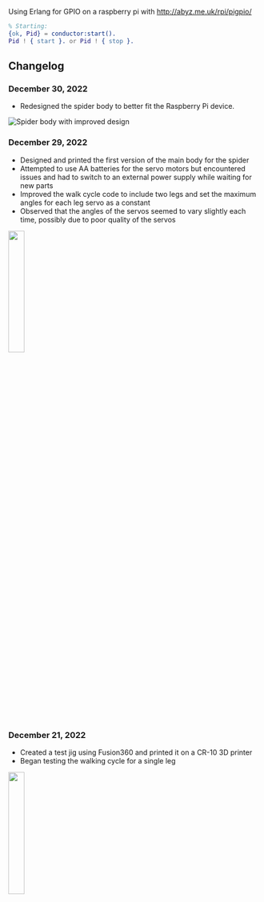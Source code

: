 Using Erlang for GPIO on a raspberry pi with http://abyz.me.uk/rpi/pigpio/

```erlang
% Starting:
{ok, Pid} = conductor:start().
Pid ! { start }. or Pid ! { stop }.
```

## Changelog

### December 30, 2022
- Redesigned the spider body to better fit the Raspberry Pi device.

![Spider body with improved design](https://example.com/spider-body-2.gif)

### December 29, 2022
- Designed and printed the first version of the main body for the spider
- Attempted to use AA batteries for the servo motors but encountered issues and had to switch to an external power supply while waiting for new parts
- Improved the walk cycle code to include two legs and set the maximum angles for each leg servo as a constant
- Observed that the angles of the servos seemed to vary slightly each time, possibly due to poor quality of the servos

<img src="https://github.com/skipday/media/blob/main/spiderbody_v1_crawl.gif" width=25% height=25%>

### December 21, 2022
- Created a test jig using Fusion360 and printed it on a CR-10 3D printer
- Began testing the walking cycle for a single leg

<img src="https://github.com/skipday/media/blob/main/spiderleg_testing.gif" width=25% height=25%>
